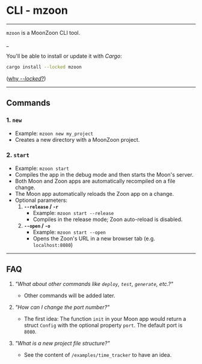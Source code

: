 # CLI - mzoon
---

`mzoon` is a MoonZoon CLI tool. 

_

You'll be able to install or update it with _Cargo_: 
```sh
cargo install --locked mzoon
```
([why _--locked_?](https://github.com/rust-lang/cargo/issues/7169))

---

## Commands

### 1. `new`

- Example: `mzoon new my_project` 
- Creates a new directory with a MoonZoon project.

### 2. `start`

- Example: `mzoon start`
- Compiles the app in the debug mode and then starts the Moon's server.
- Both Moon and Zoon apps are automatically recompiled on a file change.
- The Moon app automatically reloads the Zoon app on a change.
- Optional parameters:
   1. **`--release` / `-r`**
      - Example: `mzoon start --release`
      - Compiles in the release mode; Zoon auto-reload is disabled.
   1. **`--open` / `-o`**
      - Example: `mzoon start --open`
      - Opens the Zoon's URL in a new browser tab (e.g. `localhost:8080`)

---

## FAQ
1. _"What about other commands like `deploy`, `test`, `generate`, etc.?"_
   - Other commands will be added later.

1. _"How can I change the port number?"_
   - The first idea: The function `init` in your Moon app would return a struct `Config` with the optional property `port`. The default port is `8080`.

1. _"What is a new project file structure?"_
   - See the content of `/examples/time_tracker` to have an idea.
    



